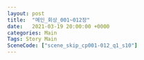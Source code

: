 ```yaml
---
layout: post
title:  "메인_회상_001~012장"
date:   2021-03-19 20:00:00 +0000
categories: Main
Tags: Story Main
SceneCode: ["scene_skip_cp001-012_q1_s10"]
---
```

